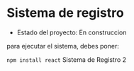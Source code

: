 <h1>Sistema de registro</h1>

- Estado del proyecto: En construccion

para ejecutar el sistema, debes poner:

```npm install react```
Sistema de Registro 2
